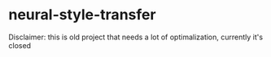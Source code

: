 # neural-style-transfer
Disclaimer: this is old project that needs a lot of optimalization, currently it's closed
